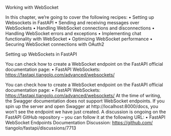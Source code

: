 Working with WebSocket

In this chapter, we’re going to cover the following recipes:
• Setting up Websockets in FastAPI
• Sending and receiving messages over WebSockets
• Handling WebSocket connections and disconnections
• Handling WebSocket errors and exceptions
• Implementing chat functionality with WebSocket
• Optimizing WebSocket performance
• Securing WebSocket connections with OAuth2


Setting up WebSockets in FastAPI


You can check how to create a WebSocket endpoint on the FastAPI official documentation page:
• FastAPI WebSockets: https://fastapi.tiangolo.com/advanced/websockets/


You can check how to create a WebSocket endpoint on the FastAPI official documentation page:
• FastAPI WebSockets: https://fastapi.tiangolo.com/advanced/websockets/
At the time of writing, the Swagger documentation does not support WebSocket endpoints. If you
spin up the server and open Swagger at http://localhost:8000/docs, you won’t see the
endpoint we have just created. A discussion is ongoing on the FastAPI GitHub repository – you can
follow it at the following URL:
• FastAPI WebSocket Endpoints Documentation Discussion: https://github.com/
tiangolo/fastapi/discussions/7713